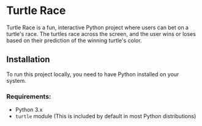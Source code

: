 # Turtle Race

Turtle Race is a fun, interactive Python project where users can bet on a turtle's race. The turtles race across the screen, and the user wins or loses based on their prediction of the winning turtle's color.

## Installation

To run this project locally, you need to have Python installed on your system.

### Requirements:
- Python 3.x
- `turtle` module (This is included by default in most Python distributions)
